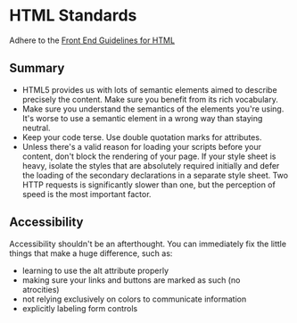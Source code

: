 # HTML Standards

Adhere to the [Front End Guidelines for HTML](https://github.com/bendc/frontend-guidelines#html)

## Summary

- HTML5 provides us with lots of semantic elements aimed to describe precisely the content. Make sure you benefit from its rich vocabulary.
- Make sure you understand the semantics of the elements you're using. It's worse to use a semantic element in a wrong way than staying neutral.
- Keep your code terse. Use double quotation marks for attributes.
- Unless there's a valid reason for loading your scripts before your content, don't block the rendering of your page. If your style sheet is heavy, isolate the styles that are absolutely required initially and defer the loading of the secondary declarations in a separate style sheet. Two HTTP requests is significantly slower than one, but the perception of speed is the most important factor.

## Accessibility

Accessibility shouldn't be an afterthought. You can immediately fix the little things that make a huge difference, such as:

- learning to use the alt attribute properly
- making sure your links and buttons are marked as such (no <div class="button"> atrocities)
- not relying exclusively on colors to communicate information
- explicitly labeling form controls

